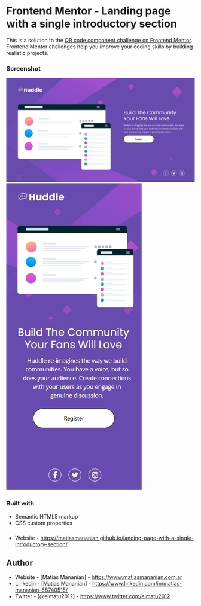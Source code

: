 # Frontend Mentor - Landing page with a single introductory section

This is a solution to the [QR code component challenge on Frontend Mentor](https://www.frontendmentor.io/challenges/huddle-landing-page-with-a-single-introductory-section-B_2Wvxgi0). Frontend Mentor challenges help you improve your coding skills by building realistic projects. 

### Screenshot

![](./images/Print1440px.JPG)
![](./images/Print375px.JPG)


### Built with

- Semantic HTML5 markup
- CSS custom properties

###
- Website - https://matiasmananian.github.io/landing-page-with-a-single-introductory-section/

## Author

- Website - [Matias Mananian] - https://www.matiasmananian.com.ar
- Linkedin - [Matias Mananian] - https://www.linkedin.com/in/matias-mananian-68740515/
- Twitter - [@elmatu2012] - https://www.twitter.com/elmatu2012
